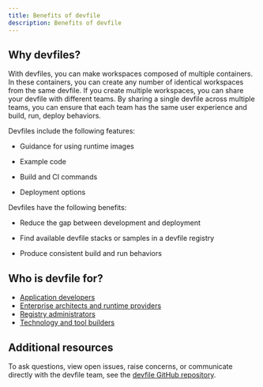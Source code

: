 ```yaml
---
title: Benefits of devfile
description: Benefits of devfile
---
```


## Why devfiles?

With devfiles, you can make workspaces composed of multiple containers.
In these containers, you can create any number of identical workspaces
from the same devfile. If you create multiple workspaces, you can share
your devfile with different teams. By sharing a single devfile across
multiple teams, you can ensure that each team has the same user
experience and build, run, deploy behaviors.

Devfiles include the following features:

- Guidance for using runtime images

- Example code

- Build and CI commands

- Deployment options

Devfiles have the following benefits:

- Reduce the gap between development and deployment

- Find available devfile stacks or samples in a devfile registry

- Produce consistent build and run behaviors

## Who is devfile for?

- [Application developers](./application-developer)
- [Enterprise architects and runtime providers](./enterprise-architect-and-runtime-provider)
- [Registry administrators](./registry-administrator)
- [Technology and tool builders](./technology-and-tool-builders)

## Additional resources

To ask questions, view open issues, raise concerns, or communicate
directly with the devfile team, see the [devfile GitHub
repository](https://github.com/devfile/api).
